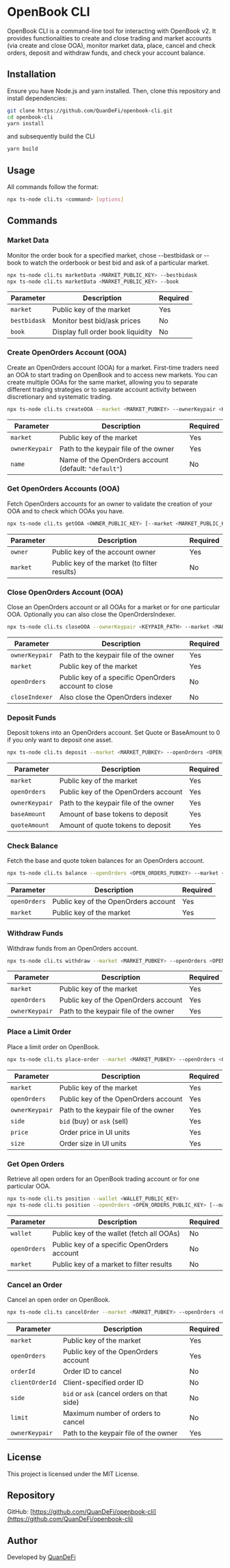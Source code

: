 # OpenBook CLI

OpenBook CLI is a command-line tool for interacting with OpenBook v2. It provides functionalities to create and close trading and market accounts (via create and close OOA), monitor market data, place, cancel and check orders, deposit and withdraw funds, and check your account balance.

## Installation

Ensure you have Node.js and yarn installed. Then, clone this repository and install dependencies:

```sh
git clone https://github.com/QuanDeFi/openbook-cli.git
cd openbook-cli
yarn install
```

and subsequently build the CLI

```sh
yarn build
```

## Usage

All commands follow the format:

```sh
npx ts-node cli.ts <command> [options]
```

## Commands

### Market Data

Monitor the order book for a specified market, chose --bestbidask or --book to watch the orderbook or best bid and ask of a particular market.

```sh
npx ts-node cli.ts marketData <MARKET_PUBLIC_KEY> --bestbidask
npx ts-node cli.ts marketData <MARKET_PUBLIC_KEY> --book
```

| Parameter    | Description                         | Required |
|-------------|-------------------------------------|----------|
| `market`    | Public key of the market           | Yes      |
| `bestbidask` | Monitor best bid/ask prices       | No       |
| `book`      | Display full order book liquidity  | No       |

### Create OpenOrders Account (OOA)

Create an OpenOrders account (OOA) for a market. First-time traders need an OOA to start trading on OpenBook and to access new markets. You can create multiple OOAs for the same market, allowing you to separate different trading strategies or to separate account activity between discretionary and systematic trading.

```sh
npx ts-node cli.ts createOOA --market <MARKET_PUBKEY> --ownerKeypair <KEYPAIR_FILE_PATH> --name <ACCOUNT_NAME>
```

| Parameter      | Description                                       | Required |
|--------------|---------------------------------------------------|----------|
| `market`    | Public key of the market                          | Yes      |
| `ownerKeypair` | Path to the keypair file of the owner           | Yes      |
| `name`      | Name of the OpenOrders account (default: `"default"`) | No       |

### Get OpenOrders Accounts (OOA)

Fetch OpenOrders accounts for an owner to validate the creation of your OOA and to check which OOAs you have.

```sh
npx ts-node cli.ts getOOA <OWNER_PUBLIC_KEY> [--market <MARKET_PUBLIC_KEY>]
```

| Parameter   | Description                                | Required |
|------------|--------------------------------------------|----------|
| `owner`    | Public key of the account owner           | Yes      |
| `market`   | Public key of the market (to filter results) | No       |

### Close OpenOrders Account (OOA)

Close an OpenOrders account or all OOAs for a market or for one particular OOA. Optionally you can also close the OpenOrdersIndexer.

```sh
npx ts-node cli.ts closeOOA --ownerKeypair <KEYPAIR_PATH> --market <MARKET_PUBKEY> --openOrders <OPEN_ORDERS_PUBKEY> --closeIndexer
```

| Parameter      | Description                                       | Required |
|--------------|-------------------------------------------------|----------|
| `ownerKeypair` | Path to the keypair file of the owner           | Yes      |
| `market`      | Public key of the market                        | Yes      |
| `openOrders`  | Public key of a specific OpenOrders account to close | No       |
| `closeIndexer` | Also close the OpenOrders indexer               | No       |

### Deposit Funds

Deposit tokens into an OpenOrders account. Set Quote or BaseAmount to 0 if you only want to deposit one asset.

```sh
npx ts-node cli.ts deposit --market <MARKET_PUBKEY> --openOrders <OPEN_ORDERS_PUBKEY> --ownerKeypair <KEYPAIR_PATH> --baseAmount <BASE_AMOUNT> --quoteAmount <QUOTE_AMOUNT>
```

| Parameter      | Description                                  | Required |
|--------------|----------------------------------------------|----------|
| `market`     | Public key of the market                    | Yes      |
| `openOrders` | Public key of the OpenOrders account        | Yes      |
| `ownerKeypair` | Path to the keypair file of the owner     | Yes      |
| `baseAmount` | Amount of base tokens to deposit            | Yes      |
| `quoteAmount` | Amount of quote tokens to deposit          | Yes      |

### Check Balance

Fetch the base and quote token balances for an OpenOrders account.

```sh
npx ts-node cli.ts balance --openOrders <OPEN_ORDERS_PUBKEY> --market <MARKET_PUBKEY>
```

| Parameter    | Description                          | Required |
|-------------|--------------------------------------|----------|
| `openOrders` | Public key of the OpenOrders account | Yes      |
| `market`     | Public key of the market             | Yes      |

### Withdraw Funds

Withdraw funds from an OpenOrders account.

```sh
npx ts-node cli.ts withdraw --market <MARKET_PUBKEY> --openOrders <OPEN_ORDERS_PUBKEY> --ownerKeypair <KEYPAIR_PATH>
```

| Parameter      | Description                                    | Required |
|---------------|------------------------------------------------|----------|
| `market`      | Public key of the market                      | Yes      |
| `openOrders`  | Public key of the OpenOrders account          | Yes      |
| `ownerKeypair`| Path to the keypair file of the owner         | Yes      |

### Place a Limit Order

Place a limit order on OpenBook.

```sh
npx ts-node cli.ts place-order --market <MARKET_PUBKEY> --openOrders <OPEN_ORDERS_PUBKEY> --ownerKeypair <KEYPAIR_PATH> --side bid --price <PRICE_AMOUNT> --size <SIZE_AMOUNT>
```

| Parameter      | Description                                  | Required |
|---------------|----------------------------------------------|----------|
| `market`      | Public key of the market                    | Yes      |
| `openOrders`  | Public key of the OpenOrders account        | Yes      |
| `ownerKeypair`| Path to the keypair file of the owner       | Yes      |
| `side`        | `bid` (buy) or `ask` (sell)                 | Yes      |
| `price`       | Order price in UI units                     | Yes      |
| `size`        | Order size in UI units                      | Yes      |

### Get Open Orders

Retrieve all open orders for an OpenBook trading account or for one particular OOA.

```sh
npx ts-node cli.ts position --wallet <WALLET_PUBLIC_KEY>
npx ts-node cli.ts position --openOrders <OPEN_ORDERS_PUBLIC_KEY> [--market <MARKET_PUBLIC_KEY>]
```

| Parameter      | Description                                       | Required |
|---------------|---------------------------------------------------|----------|
| `wallet`      | Public key of the wallet (fetch all OOAs)        | No       |
| `openOrders`  | Public key of a specific OpenOrders account      | No       |
| `market`      | Public key of a market to filter results         | No       |

### Cancel an Order

Cancel an open order on OpenBook.

```sh
npx ts-node cli.ts cancelOrder --market <MARKET_PUBKEY> --openOrders <OPEN_ORDERS_PUBKEY> --orderId <ORDER_ID> --ownerKeypair <KEYPAIR_PATH>
```

| Parameter       | Description                               | Required |
|---------------|-------------------------------------------|----------|
| `market`      | Public key of the market                 | Yes      |
| `openOrders`  | Public key of the OpenOrders account     | Yes      |
| `orderId`     | Order ID to cancel                       | No       |
| `clientOrderId` | Client-specified order ID              | No       |
| `side`        | `bid` or `ask` (cancel orders on that side) | No       |
| `limit`       | Maximum number of orders to cancel       | No       |
| `ownerKeypair` | Path to the keypair file of the owner   | Yes      |

## License

This project is licensed under the MIT License.

## Repository

GitHub: [https://github.com/QuanDeFi/openbook-cli](https://github.com/QuanDeFi/openbook-cli)

## Author

Developed by [QuanDeFi](https://quandefi.co)
